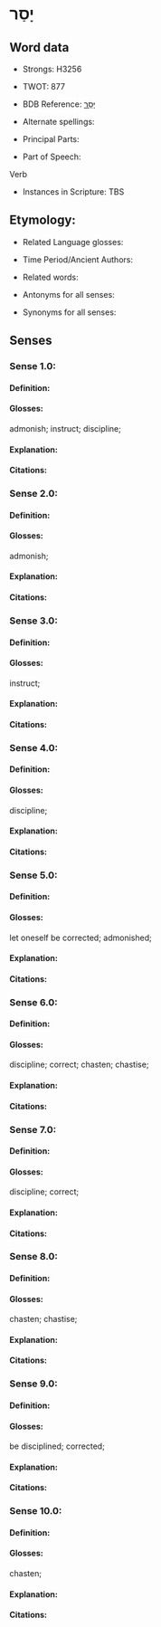 # יָסַר

<!-- Status: S2="NeedsEdits" -->
<!-- Lexica used for edits:   -->

## Word data

* Strongs: H3256

* TWOT: 877

* BDB Reference: [יָסַר](rc://en/bdb/dict/j.ca.aa)

* Alternate spellings:

* Principal Parts:

* Part of Speech:

Verb

* Instances in Scripture: TBS

## Etymology:

* Related Language glosses:

* Time Period/Ancient Authors:

* Related words:

* Antonyms for all senses:

* Synonyms for all senses:

## Senses

### Sense 1.0:

#### Definition:

#### Glosses:

admonish; instruct; discipline; 

#### Explanation:

#### Citations:



### Sense 2.0:

#### Definition:

#### Glosses:

admonish; 

#### Explanation:

#### Citations:



### Sense 3.0:

#### Definition:

#### Glosses:

instruct; 

#### Explanation:

#### Citations:



### Sense 4.0:

#### Definition:

#### Glosses:

discipline; 

#### Explanation:

#### Citations:



### Sense 5.0:

#### Definition:

#### Glosses:

let oneself be corrected; admonished; 

#### Explanation:

#### Citations:



### Sense 6.0:

#### Definition:

#### Glosses:

discipline; correct; chasten; chastise; 

#### Explanation:

#### Citations:



### Sense 7.0:

#### Definition:

#### Glosses:

discipline; correct; 

#### Explanation:

#### Citations:



### Sense 8.0:

#### Definition:

#### Glosses:

chasten; chastise; 

#### Explanation:

#### Citations:



### Sense 9.0:

#### Definition:

#### Glosses:

be disciplined; corrected; 

#### Explanation:

#### Citations:



### Sense 10.0:

#### Definition:

#### Glosses:

chasten; 

#### Explanation:

#### Citations:



